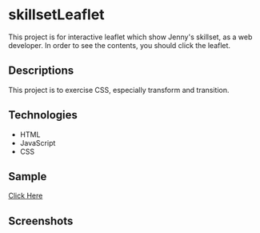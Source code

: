 # skillsetLeaflet
This project is for interactive leaflet which show Jenny's skillset, as a web developer. In order to see the contents, you should click the leaflet.

## Descriptions
This project is to exercise CSS, especially transform and transition.

## Technologies
* HTML
* JavaScript
* CSS

## Sample
<a href="https://songdoing.github.io/skillsetLeaflet/">Click Here</a>

## Screenshots
